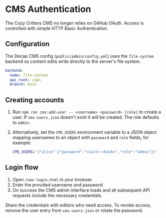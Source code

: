 # CMS Authentication

The Cozy Critters CMS no longer relies on GitHub OAuth. Access is controlled with simple HTTP Basic Authentication.

## Configuration

The Decap CMS config (`public/admin/config.yml`) uses the `file-system` backend so content edits write directly to the server's file system.

```yml
backend:
  name: file-system
  api_root: /api
  branch: main
```

## Creating accounts

1. Run `npm run cms:add-user -- <username> <password> [role]` to create a user. If `cms-users.json` doesn't exist it will be created. The role defaults to `admin`.
2. Alternatively, set the `CMS_USERS` environment variable to a JSON object mapping usernames to an object with `password` and `role` fields, for example:

   ```bash
   CMS_USERS='{"alice":{"password":"<salt>:<hash>","role":"admin"}}'
   ```

## Login flow

1. Open `/cms-login.html` in your browser.
2. Enter the provided username and password.
3. On success the CMS admin interface loads and all subsequent API requests include the necessary credentials.

Share the credentials with editors who need access. To revoke access, remove the user entry from `cms-users.json` or rotate the password.
